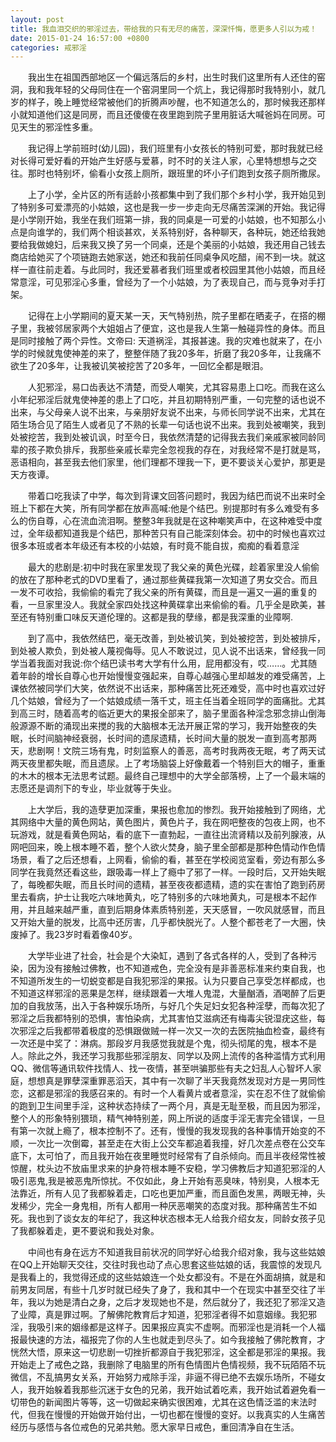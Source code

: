 ```yaml
---
layout: post
title: 我血泪交织的邪淫过去，带给我的只有无尽的痛苦，深深忏悔，愿更多人引以为戒！
date: 2015-01-24 16:57:00 +0800
categories: 戒邪淫
---
```


　　我出生在祖国西部地区一个偏远落后的乡村，出生时我们这里所有人还住的窑洞，我和我年轻的父母同住在一个窑洞里同一个炕上，我记得那时我特别小，就几岁的样子，晚上睡觉经常被他们的折腾声吵醒，也不知道怎么的，那时候我还那样小就知道他们这是同房，而且还傻傻在夜里跑到院子里用脏话大喊爸妈在同房。可见天生的邪淫性多重。
　　我记得上学前班时(幼儿园)，我们班里有小女孩长的特别可爱，那时我就已经对长得可爱好看的开始产生好感与爱慕，时不时的关注人家，心里特想想与之交往。那时也特别坏，偷看小女孩上厕所，跟班里的坏小子们跑到女孩子厕所撒尿。
　　上了小学，全片区的所有适龄小孩都集中到了我们那个乡村小学，我开始见到了特别多可爱漂亮的小姑娘，这也是我一步一步走向无尽痛苦深渊的开始。我记得是小学刚开始，我坐在我们班第一排，我的同桌是一可爱的小姑娘，也不知那么小点是向谁学的，我们两个相谈甚欢，关系特别好，各种聊天，各种玩，她还给我她要给我做媳妇，后来我又换了另一个同桌，还是个美丽的小姑娘，我还用自己钱去商店给她买了个项链跑去她家送，她还和我前任同桌争风吃醋，闹不到一块。就这样一直往前走着。与此同时，我还爱慕者我们班里或者校园里其他小姑娘，而且经常意淫，可见邪淫心多重，曾经为了一个小姑娘，为了表现自己，而与竞争对手打架。
　　记得在上小学期间的夏天某一天，天气特别热，院子里都在晒麦子，在搭的棚子里，我被邻居家两个大姐姐占了便宜，这也是我人生第一触碰异性的身体。而且是同时接触了两个异性。文帝曰: 天道祸淫，其报甚速。我的灾难也就来了，在小学的时候就鬼使神差的来了，整整伴随了我20多年，折磨了我20多年，让我痛不欲生了20多年，让我被讥笑被挖苦了20多年，一回忆全都是眼泪。
　　人犯邪淫，易口齿表达不清楚，而受人嘲笑，尤其容易患上口吃。而我在这么小年纪邪淫后就鬼使神差的患上了口吃，并且初期特别严重，一句完整的话也说不出来，与父母亲人说不出来，与亲朋好友说不出来，与师长同学说不出来，尤其在陌生场合见了陌生人或者见了不熟的长辈一句话也说不出来。我到处被嘲笑，我到处被挖苦，我到处被讥讽，时至今日，我依然清楚的记得我去我们亲戚家被同龄同辈的孩子欺负排斥，我那些亲戚长辈完全忽视我的存在，对我经常不是打就是骂，恶语相向，甚至我去他们家里，他们理都不理我一下，更不要谈关心爱护，那更是天方夜谭。
　　带着口吃我读了中学，每次到背课文回答问题时，我因为结巴而说不出来时全班上下都在大笑，所有同学都在放声高喊:他是个结巴。别提那时有多么难受有多么的伤自尊，心在流血流泪啊。整整3年我就是在这种嘲笑声中，在这种难受中度过，全年级都知道我是个结巴，那种苦只有自己能深刻体会。初中的时候也喜欢过很多本班或者本年级还有本校的小姑娘，有时竟不能自拔，痴痴的看着意淫
　　最大的悲剧是:初中时我在家里发现了我父亲的黄色光碟，趁着家里没人偷偷的放在了那种老式的DVD里看了，通过那些黄碟我第一次知道了男女交合。而且一发不可收拾，我偷偷的看完了我父亲的所有黄碟，而且是一遍又一遍的重复的看，一旦家里没人。我就全家四处找这种黄碟拿出来偷偷的看。几乎全是欧美，甚至还有特别重口味反天道伦理的。这都是我的孽缘，都是我深重的业障啊.
　　到了高中，我依然结巴，毫无改善，到处被讥笑，到处被挖苦，到处被排斥，到处被人欺负，到处被人蔑视侮辱。见人不敢说过，见人说不出话来，曾经我一同学当着我面对我说:你个结巴读书考大学有什么用，屁用都没有，哎……。尤其随着年龄的增长自尊心也开始慢慢变强起来，自尊心越强心里却越发的难受痛苦，上课依然被同学们大笑，依然说不出话来，那种痛苦比死还难受，高中时也喜欢过好几个姑娘，曾经为了一个姑娘成绩一落千丈，班主任当着全班同学的面痛批。尤其到高三时，随着高考的临近更大的果报全部来了，脑子里面各种淫念邪念排山倒海般源源不断的涌现出来搅的我的大脑根本无法开展正常的学习，我开始整夜的失眠，长时间脑神经衰弱，长时间的遗尿遗精，长时间大量的脱发一直到高考那两天，悲剧啊！文院三场有鬼，时刻监察人的善恶，高考时我两夜无眠，考了两天试两天夜里都失眠，而且遗尿。上了考场脑袋上好像戴着一个特别巨大的帽子，重重的木木的根本无法思考试题。最终自己理想中的大学全部落榜，上了一个最末端的志愿还是调剂下的专业，毕业就等于失业。
　　上大学后，我的造孽更加深重，果报也愈加的惨烈。我开始接触到了网络，尤其网络中大量的黄色网站，黄色图片，黄色片子，我在网吧整夜的包夜上网，也不玩游戏，就是看黄色网站，看的底下一直勃起，一直往出流肾精以及前列腺液，从网吧回来，晚上根本睡不着，整个人欲火焚身，脑子里全部都是那种色情动作色情场景，看了之后还想看，上网看，偷偷的看，甚至在学校阅览室看，旁边有那么多同学在我竟然还看这些，跟吸毒一样上了瘾中了邪了一样。一段时后，又开始失眠了，每晚都失眠，而且长时间的遗精，甚至夜夜都遗精，遗的实在害怕了跑到药房里去看病，护士让我吃六味地黄丸，吃了特别多的六味地黄丸，可是根本不起作用，并且越来越严重，直到后期身体素质特别差，天天感冒，一吹风就感冒，而且又开始大量的脱发，比高中还厉害，几乎都快脱光了。人整个都苍老了一大圈，快废掉了。我23岁时看着像40岁。
　　大学毕业进了社会，社会是个大染缸，遇到了各式各样的人，受到了各种污染，因为没有接触过佛教，也不知道戒色，完全没有是非善恶标准来约束自我，也不知道所发生的一切蜕变都是自我犯邪淫的果报。认为只要自己享受怎样都成，也不知道这样邪淫的恶果是怎样，继续跟着一大堆人鬼混，大量酗酒，酒喝醉了后更加的自我放荡，出入于各种娱乐场所，与好几个失足妇女犯各种淫孽，而每次犯了邪淫之后我都特别的恐惧，害怕染病，尤其害怕艾滋病还有梅毒尖锐湿疣这些，每次邪淫之后我都带着极度的恐惧跟做贼一样一次又一次的去医院抽血检查，最终有一次还是中奖了：淋病。那段岁月我感觉我就是个鬼，彻头彻尾的鬼，根本不是人。除此之外，我还学习我那些邪淫朋友、同学以及网上流传的各种滥情方式利用QQ、微信等通讯软件找情人、找一夜情，甚至哄骗那些有夫之妇乱人心智坏人家庭，想想真是罪孽深重罪恶滔天，其中有一次聊了半天我竟然发现对方是一男同性恋，这都是邪淫的我感召来的。有时一个人看黄片或者意淫，实在忍不住了就偷偷的跑到卫生间里手淫，这种状态持续了一两个月，真是无耻至极，而且因为邪淫，整个人的形象特别猥琐，精气神特别差，网上所说的适度手淫无害完全错误，一旦有第一次就上瘾了，根本控制不了。还有，慢慢的我发现我的各种事情开始变的不顺，一次比一次倒霉，甚至走在大街上公交车都追着我撞，好几次差点卷在公交车底下，太可怕了，而且我开始在夜里睡觉时经常有了自杀倾向。而且半夜经常性被惊醒，枕头边不放庙里求来的护身符根本睡不安稳，学习佛教后才知道犯邪淫的人吸引恶鬼,我是被恶鬼所惊扰。不仅如此，身上开始有恶臭味，特别臭，人根本无法靠近，所有人见了我都躲着走，口吃也更加严重，而且面色发黑，两眼无神，头发稀少，完全一身鬼相，所有人都用一种厌恶嘲笑的态度对我。那种痛苦生不如死。我也到了谈女友的年纪了，我这种状态根本无人给我介绍女友，同龄女孩子见了我都躲着走，更不要说和我处对象。
　　中间也有身在远方不知道我目前状况的同学好心给我介绍对象，我与这些姑娘在QQ上开始聊天交往，交往时我也动了点心思套这些姑娘的话，我震惊的发现凡是我看上的，我觉得还成的这些姑娘连一个处女都没有。不是在外面胡搞，就是和前男友同居，有些十几岁时就已经失了身了，我和其中一个在现实中甚至交往了半年，我以为她是清白之身，之后才发现她也不是，然后就分了，我还犯了邪淫又造了业障，真是罪过啊。了解佛陀教育后才知道，犯邪淫者得不如意姻缘。我犯邪淫，我吸引来的姻缘都是这样子。因果报应真实不虚啊。而邪淫也是消耗一个人福报最快速的方法，福报完了你的人生也就走到尽头了。如今我接触了佛陀教育，才恍然大悟，原来这一切悲剧一切挫折都源自于我犯邪淫，这全都是邪淫的果报。我开始走上了戒色之路，我删除了电脑里的所有色情图片色情视频，我不玩陌陌不玩微信，不乱搞男女关系，开始努力戒除手淫，非逼不得已绝不去娱乐场所，不碰女人，我开始躲着我那些沉迷于女色的兄弟，我开始试着吃素，我开始试着避免看一切带色的新闻图片等等，这一切做起来确实很困难，尤其在这色情泛滥的末法时代，但我在慢慢的开始做开始付出，一切也都在慢慢的变好。以我真实的人生痛苦经历与感悟与各位戒色的兄弟共勉。愿大家早日戒色，重回清净自在生活。